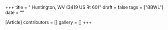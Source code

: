 +++
title = " Huntington, WV (3419 US Rt 60)"
draft = false
tags = ["BBWL"]
date = ""

[Article]
contributors = []
gallery = []
+++